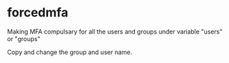 # forcedmfa


Making MFA compulsary for all the users and groups under variable "users" or "groups"

Copy and change the group and user name.

